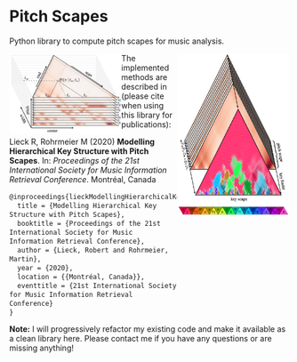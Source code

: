 # Pitch Scapes
Python library to compute pitch scapes for music analysis.

<img src="./doc/figure_1.png" alt="Figure 1" width=40% align="left"><img src="./doc/figure_2.png" alt="Figure 2" width=40% align="right">

The implemented methods are described in (please cite when using this library for publications):

Lieck R, Rohrmeier M (2020) **Modelling Hierarchical Key Structure with Pitch Scapes**. In: *Proceedings of the 21st International Society for Music Information Retrieval Conference*. Montréal, Canada
```
@inproceedings{lieckModellingHierarchicalKey2020,
  title = {Modelling Hierarchical Key Structure with Pitch Scapes},
  booktitle = {Proceedings of the 21st International Society for Music Information Retrieval Conference},
  author = {Lieck, Robert and Rohrmeier, Martin},
  year = {2020},
  location = {{Montréal, Canada}},
  eventtitle = {21st International Society for Music Information Retrieval Conference}
}
```

**Note:** I will progressively refactor my existing code and make it available as a clean library here. Please contact me if you have any questions or are missing anything!
